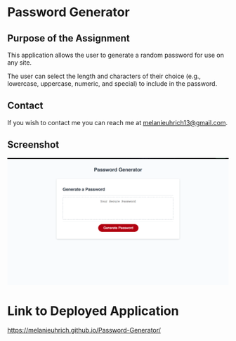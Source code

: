 # Password Generator

## Purpose of the Assignment 

This application allows the user to generate a random password for use on any site. 

The user can select the length and characters of their choice (e.g., lowercase, uppercase, numeric, and special) to include in the password. 

## Contact

If you wish to contact me you can reach me at melanieuhrich13@gmail.com.

## Screenshot 

![screenshot](./Assets/screenshot.png)

# Link to Deployed Application

https://melanieuhrich.github.io/Password-Generator/ 

